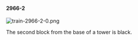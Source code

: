 #### 2966-2
![train-2966-2-0.png](https://github.com/lil-lab/nlvr/raw/master/nlvr/train/images/46/train-2966-2-0.png "train-2966-2-0.png")

The second block from the base of a tower is black.